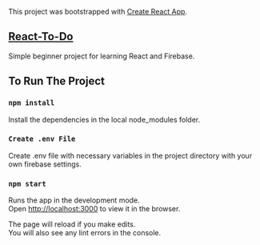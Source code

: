 This project was bootstrapped with [Create React App](https://github.com/facebook/create-react-app).

## [React-To-Do](https://mfarukkoc.github.io/react-to-do/)

Simple beginner project for learning React and Firebase.

## To Run The Project

### `npm install`

Install the dependencies in the local node_modules folder.

### `Create .env File`

Create .env file with necessary variables in the project directory with your own firebase settings.

### `npm start`

Runs the app in the development mode.<br />
Open [http://localhost:3000](http://localhost:3000) to view it in the browser.

The page will reload if you make edits.<br />
You will also see any lint errors in the console.
